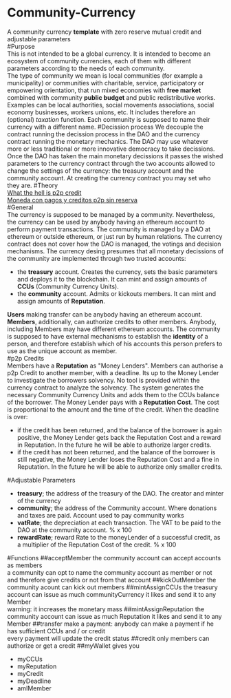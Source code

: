 # Community-Currency
A community currency **template** with zero reserve mutual credit and adjustable parameters  
#Purpose  
This is not intended to be a global currency. It is intended to become an ecosystem of community currencies, each of them with different parameters according to the needs of each community.  
The type of community we mean is local communities (for example a municipality) or communities with charitable, service, participatory or empowering orientation, that run mixed economies with **free market** combined with community **public budget** and public redistributive works. Examples can be local authorities, social movements associations, social economy businesses, workers unions, etc. It includes therefore an (optional) *taxation* function. Each community is supposed to name their currency with a different name. 
#Decission process
We decouple the contract running the decission process in the DAO and the currency contract running the monetary mechanics.
The DAO may use whatever more or less traditional or more innovative democracy to take decissions.   
Once the DAO has taken the main monetary decissions it passes the wished parameters to the currency contract through the two accounts allowed to change the settings of the currency: the treasury account and the community account.
At creating the currency contract you may set who they are.
#Theory  
[What the hell is p2p credit](http://desperado-theory.blogspot.be/2015/05/what-hell-is-p2p-credit.html)  
[Moneda con pagos y creditos p2p sin reserva](http://desperado-theory.blogspot.com.es/2015/08/moneda-con-pagos-y-creditos-p2p-sin.html)  
#General  
The currency is supposed to be managed by a community. Nevertheless, the currency can be used by anybody having an ethereum account to perform payment transactions. The community is managed by a DAO at ethereum or outside ethereum, or just run by human relations. The currency contract does not cover how the DAO is managed, the votings and decision mechanisms. 
The currency desing presumes that all monetary decissions of the community are implemented through two trusted accounts:
* the **treasury** account. Creates the currency, sets the basic parameters and deploys it to the blockchain. It can mint and assign amounts of **CCUs** (Community Currency Units).
* the **community** account. Admits or kickouts members. It can mint and assign amounts of **Reputation**. 

**Users** making transfer can be anybody having an ethereum account. **Members**, additionally, can authorize credits to other members. Anybody, including Members may have different ethereum accounts. The community is supposed to have external mechanisms to establish the **identity** of a person, and therefore establish which of his accounts this person prefers to use as the unique account as member.  
#p2p Credits  
Members have a **Reputation** as "Money Lenders". Members can authorise a p2p Credit to another member, with a deadline. Its up to the Money Lender to investigate the borrowers solvency. No tool is provided within the currency contract to analyze the solvency. The system generates the necessary Community Currency Units and adds them to the CCUs balance of the borrower. The Money Lender pays with a **Reputation Cost**. The cost is proportional to the amount and the time of the credit. When the deadline is over:
* if the credit has been returned, and the balance of the borrower is again positive, the Money Lender gets back the Reputation Cost and a reward in Reputation. In the future he will be able to authorize larger credits.
* if the credit has not been returned, and the balance of the borrower is still negative, the Money Lender loses the Reputation Cost and a fine in Reputation. In the future he will be able to authorize only smaller credits.  

#Adjustable Parameters
- **treasury**; the address of the treasury of the DAO. The creator and minter of the currency  
- **community**; the address of the Community account. Where donations and taxes are paid. Account used to pay community works  
- **vatRate**; the depreciation at each transaction. The VAT to be paid to the DAO at the community account. % x 100  
- **rewardRate**; reward Rate to the moneyLender of a successful credit, as a multiplier of the Reputation Cost of the credit. % x 100  

#Functions
##acceptMember
the community account can accept accounts as members  
a community can opt to name the community account as member or not and therefore give credits or not from that account
##kickOutMember
the community acount can kick out members
##mintAssignCCUs
the treasury account can issue as much communityCurrency it likes and send it to any Member  
warning: it increases the monetary mass 
##mintAssignReputation
the community account can issue as much Reputation it likes and send it to any Member 
##transfer
make a payment: anybody can make a payment if he has sufficient CCUs and / or credit  
every payment will update the credit status
##credit
only members can authorize or get a credit
##myWallet
gives you
- myCCUs
- myReputation
- myCredit
- myDeadline
- amIMember



